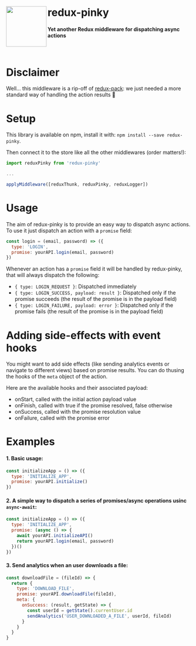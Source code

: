 # redux-pinky <img src="http://vignette3.wikia.nocookie.net/pacman/images/1/1f/PinkyNew.png/revision/latest?cb=20160603182431" width="110" align="left">
#### Yet another Redux middleware for dispatching async actions
<br/>

# Disclaimer
Well... this middleware is a rip-off of [redux-pack](https://github.com/lelandrichardson/redux-pack): we just needed a more standard way of handling the action results :shaved_ice:

# Setup
This library is available on npm, install it with: `npm install --save redux-pinky`.

Then connect it to the store like all the other middlewares (order matters!):
```javascript
import reduxPinky from 'redux-pinky'

...

applyMiddleware([reduxThunk, reduxPinky, reduxLogger])
```

# Usage
The aim of redux-pinky is to provide an easy way to dispatch async actions.  
To use it just dispatch an action with a `promise` field:  
```javascript
const login = (email, password) => ({
  type: 'LOGIN',
  promise: yourAPI.login(email, password)
})
```

Whenever an action has a `promise` field it will be handled by redux-pinky, that will always dispatch the following:
- `{ type: LOGIN_REQUEST }`: Dispatched immediately
- `{ type: LOGIN_SUCCESS, payload: result }`: Dispatched only if the promise succeeds (the result of the promise is in the payload field)
- `{ type: LOGIN_FAILURE, payload: error }`: Dispatched only if the promise fails (the result of the promise is in the payload field)
  
 # Adding side-effects with event hooks
You might want to add side effects (like sending analytics events or navigate to different views) based on promise results.
You can do thusing the hooks of the `meta` object of the action.

Here are the available hooks and their associated payload:
- onStart, called with the initial action payload value
- onFinish, called with true if the promise resolved, false otherwise
- onSuccess, called with the promise resolution value
- onFailure, called with the promise error

# Examples
#### 1. Basic usage:
```javascript
const initializeApp = () => ({
  type: 'INITIALIZE_APP',
  promise: yourAPI.initialize()
})
```
#### 2. A simple way to dispatch a series of promises/async operations usinc `async-await`:
```javascript
const initializeApp = () => ({
  type: 'INITIALIZE_APP',
  promise: (async () => {
    await yourAPI.initializeAPI()
    return yourAPI.login(email, password)
  })()
})
```
#### 3. Send analytics when an user downloads a file:
```javascript
const downloadFile = (fileId) => {
  return {
    type: 'DOWNLOAD_FILE',
    promise: yourAPI.downloadFile(fileId),
    meta: {
      onSuccess: (result, getState) => {
        const userId = getState().currentUser.id
        sendAnalytics('USER_DOWNLOADED_A_FILE', userId, fileId)
      }
    }
  }
}
```

